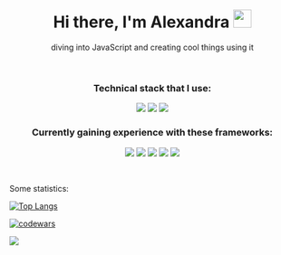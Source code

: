 <h1 align="center">Hi there, I'm Alexandra
<img src="https://github.com/blackcater/blackcater/raw/main/images/Hi.gif" height="32"/></h1>
<p align="center">diving into JavaScript and creating cool things using it </p>
<br>

<h3 align="center">Technical stack that I use:</h3> 
<p align="center">
<img src="https://img.shields.io/badge/html5-%23E34F26.svg?style=for-the-badge&logo=html5&logoColor=white"/>
<img src="https://img.shields.io/badge/css3-%231572B6.svg?style=for-the-badge&logo=css3&logoColor=white"/>
<img src="https://img.shields.io/badge/javascript-%23323330.svg?style=for-the-badge&logo=javascript&logoColor=%23F7DF1E"/>
</p> 

<h3 align="center">Currently gaining experience with these frameworks:</h3> 
<p align="center">
<img src="https://img.shields.io/badge/express.js-%23404d59.svg?style=for-the-badge&logo=express&logoColor=%2361DAFB"/>
<img src="https://img.shields.io/badge/vuejs-%2335495e.svg?style=for-the-badge&logo=vuedotjs&logoColor=%234FC08D"/>
<img src="https://img.shields.io/badge/react-%2320232a.svg?style=for-the-badge&logo=react&logoColor=%2361DAFB"/>
 <img src="https://img.shields.io/badge/typescript-%23007ACC.svg?style=for-the-badge&logo=typescript&logoColor=white" />
<img src="https://img.shields.io/badge/node.js-6DA55F?style=for-the-badge&logo=node.js&logoColor=white"/>
</p> 


<br>
<p>Some statistics:</p>

[![Top Langs](https://github-readme-stats.vercel.app/api/top-langs/?username=AlexandraS02&layout=compact)](https://github.com/AlexandraS02/github-readme-stats)

[![codewars](https://www.codewars.com/users/AlexaSamson0203/badges/large)](https://www.codewars.com/users/AlexaSamson0203) 

![](https://komarev.com/ghpvc/?username=AlexandraS02)





